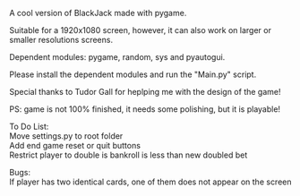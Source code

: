 A cool version of BlackJack made with pygame.

Suitable for a 1920x1080 screen, however, it can also work on larger or smaller resolutions screens.

Dependent modules: pygame, random, sys and pyautogui.

Please install the dependent modules and run the "Main.py" script.

Special thanks to Tudor Gall for heplping me with the design of the game!

PS: game is not 100% finished, it needs some polishing, but it is playable!


To Do List:\
Move settings.py to root folder\
Add end game reset or quit buttons\
Restrict player to double is bankroll is less than new doubled bet

Bugs:\
If player has two identical cards, one of them does not appear on the screen
